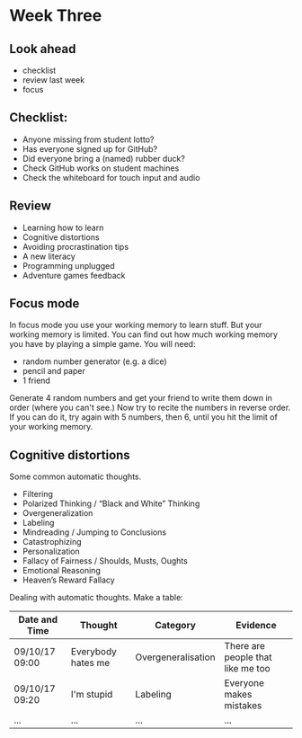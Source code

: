 # Week Three

## Look ahead

* checklist
* review last week
* focus

## Checklist:

* Anyone missing from student lotto?
* Has everyone signed up for GitHub?
* Did everyone bring a (named) rubber duck?
* Check GitHub works on student machines
* Check the whiteboard for touch input and audio

## Review

* Learning how to learn
* Cognitive distortions
* Avoiding procrastination tips
* A new literacy
* Programming unplugged
* Adventure games feedback

## Focus mode

In focus mode you use your working memory to learn stuff. But your working memory is limited. You can find out how much working memory you have by playing a simple game. You will need:

* random number generator (e.g. a dice)
* pencil and paper
* 1 friend

Generate 4 random numbers and get your friend to write them down in order (where you can't see.) Now try to recite the numbers in reverse order. If you can do it, try again with 5 numbers, then 6, until you hit the limit of your working memory.

## Cognitive distortions

Some common automatic thoughts.

- Filtering
- Polarized Thinking / “Black and White” Thinking
- Overgeneralization
- Labeling
- Mindreading / Jumping to Conclusions
- Catastrophizing
- Personalization
- Fallacy of Fairness / Shoulds, Musts, Oughts
- Emotional Reasoning
- Heaven’s Reward Fallacy

Dealing with automatic thoughts. Make a table:

Date and Time | Thought | Category | Evidence
--------------|---------|----------|---------
09/10/17 09:00| Everybody hates me | Overgeneralisation | There are people that like me too
09/10/17 09:20| I'm stupid | Labeling | Everyone makes mistakes
... | ... | ... | ...
